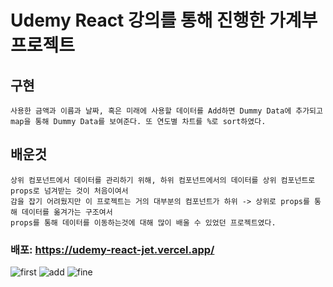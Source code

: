 # Udemy React 강의를 통해 진행한 가계부 프로젝트
## 구현
```
사용한 금액과 이름과 날짜, 혹은 미래에 사용할 데이터를 Add하면 Dummy Data에 추가되고
map을 통해 Dummy Data를 보여준다. 또 연도별 차트를 %로 sort하였다.
```
## 배운것
```
상위 컴포넌트에서 데이터를 관리하기 위해, 하위 컴포넌트에서의 데이터를 상위 컴포넌트로 props로 넘겨받는 것이 처음이여서
감을 잡기 어려웠지만 이 프로젝트는 거의 대부분의 컴포넌트가 하위 -> 상위로 props를 통해 데이터를 옮겨가는 구조여서
props를 통해 데이터를 이동하는것에 대해 많이 배울 수 있었던 프로젝트였다.
```
### 배포: https://udemy-react-jet.vercel.app/
![first](https://user-images.githubusercontent.com/96061695/175313530-0b731f29-4155-4b6e-b129-dc055b239cca.png)
![add](https://user-images.githubusercontent.com/96061695/175313541-d27250e9-a3a7-43c5-a5ea-e6a75bd4797b.png)
![fine](https://user-images.githubusercontent.com/96061695/175313549-0c6c172a-fd41-45fd-81ad-e67d79c3ce4b.png)
